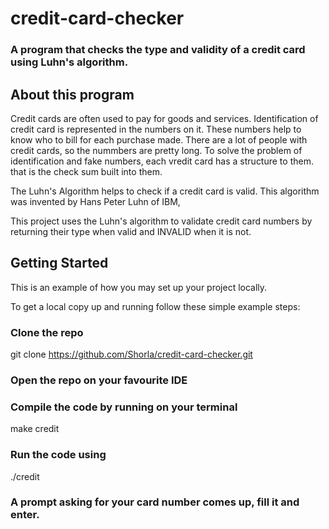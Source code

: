 # credit-card-checker

### A program that checks the type and validity of a credit card using Luhn's algorithm.

##  About this program

Credit cards are often used to pay for goods and services. Identification of credit card is represented in the numbers on it. These numbers help to know who to bill for each purchase made. There are a lot of people with credit cards, so the nummbers are pretty long. To solve the problem of identification and fake numbers, each vredit card has a structure to them. that is the check sum built into them.

The Luhn's Algorithm helps to check if a credit card is valid. This algorithm was invented by Hans Peter Luhn of IBM,

This project uses the Luhn's algorithm to validate credit card numbers by returning their type when valid and INVALID when it is not.


## Getting Started

This is an example of how you may set up your project locally.

To get a local copy up and running follow these simple example steps:


### Clone the repo

git clone https://github.com/Shorla/credit-card-checker.git

### Open the repo on your favourite IDE

### Compile the code by running on your terminal

make credit

### Run the code using

./credit

### A prompt asking for your card number comes up, fill it and enter.

